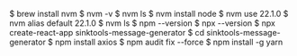 $ brew install nvm
$ nvm -v
$ nvm ls
$ nvm install node
$ nvm use 22.1.0
$ nvm alias default 22.1.0
$ nvm ls
$ npm --version
$ npx --version
$ npx create-react-app sinktools-message-generator
$ cd sinktools-message-generator
$ npm install axios
$ npm audit fix --force
$ npm install -g yarn
